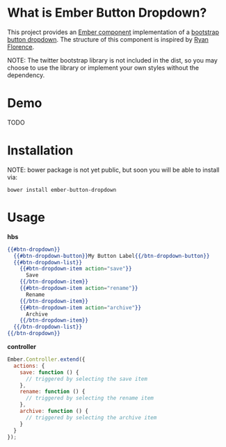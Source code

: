 What is Ember Button Dropdown?
==========================================
This project provides an [Ember component][ember-components] implementation of a [bootstrap button dropdown][bootstrap-button-dropdown]. The structure of this component is inspired by [Ryan Florence][rpflorence].

NOTE: The twitter bootstrap library is not included in the dist, so you may choose to use the library or implement your own styles without the dependency.

Demo
==========================================

TODO

Installation
==========================================

NOTE: bower package is not yet public, but soon you will be able to install via:

```bower install ember-button-dropdown```

Usage
==========================================

__hbs__

```handlebars
{{#btn-dropdown}}
  {{#btn-dropdown-button}}My Button Label{{/btn-dropdown-button}}
  {{#btn-dropdown-list}}
    {{#btn-dropdown-item action="save"}}
      Save
    {{/btn-dropdown-item}}
    {{#btn-dropdown-item action="rename"}}
      Rename
    {{/btn-dropdown-item}}
    {{#btn-dropdown-item action="archive"}}
      Archive
    {{/btn-dropdown-item}}
  {{/btn-dropdown-list}}
{{/btn-dropdown}}
```

__controller__

```js
Ember.Controller.extend({
  actions: {
    save: function () {
      // triggered by selecting the save item
    },
    rename: function () {
      // triggered by selecting the rename item
    },
    archive: function () {
      // triggered by selecting the archive item
    }
  }
});
```

[ember-components]: http://emberjs.com/guides/components/ "Ember Component Guide"
[bootstrap-button-dropdown]: http://getbootstrap.com/components/#btn-dropdowns "Bootstrap Button Dropdown"
[rpflorence]: https://github.com/rpflorence "Ryan Florence on GitHub"
